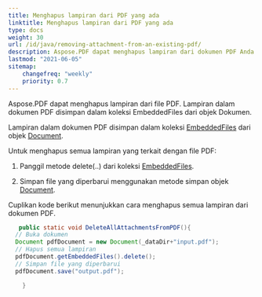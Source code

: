 ```yaml
---
title: Menghapus lampiran dari PDF yang ada
linktitle: Menghapus lampiran dari PDF yang ada
type: docs
weight: 30
url: /id/java/removing-attachment-from-an-existing-pdf/
description: Aspose.PDF dapat menghapus lampiran dari dokumen PDF Anda. Gunakan Java PDF API untuk menghapus lampiran dalam file PDF dengan pustaka Aspose.PDF.
lastmod: "2021-06-05"
sitemap:
    changefreq: "weekly"
    priority: 0.7
---
```


Aspose.PDF dapat menghapus lampiran dari file PDF. Lampiran dalam dokumen PDF disimpan dalam koleksi EmbeddedFiles dari objek Dokumen.

Lampiran dalam dokumen PDF disimpan dalam koleksi [EmbeddedFiles](https://reference.aspose.com/pdf/java/com.aspose.pdf/EmbeddedFileCollection) dari objek [Document](https://reference.aspose.com/pdf/java/com.aspose.pdf/Document).

Untuk menghapus semua lampiran yang terkait dengan file PDF:

1. Panggil metode delete(..) dari koleksi [EmbeddedFiles](https://reference.aspose.com/pdf/java/com.aspose.pdf/EmbeddedFileCollection).

1. Simpan file yang diperbarui menggunakan metode simpan objek [Document](https://reference.aspose.com/pdf/java/com.aspose.pdf/Document).

Cuplikan kode berikut menunjukkan cara menghapus semua lampiran dari dokumen PDF.

```java
   public static void DeleteAllAttachmentsFromPDF(){
  // Buka dokumen
  Document pdfDocument = new Document(_dataDir+"input.pdf");
  // Hapus semua lampiran
  pdfDocument.getEmbeddedFiles().delete();
  // Simpan file yang diperbarui
  pdfDocument.save("output.pdf");

    }
```